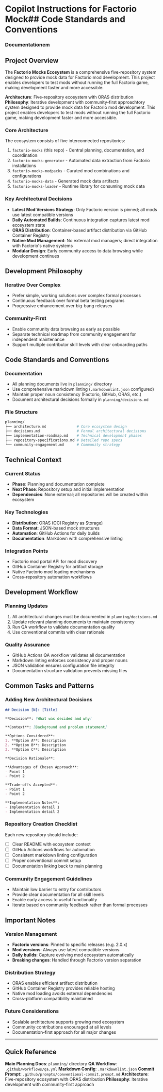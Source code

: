 # Copilot Instructions for Factorio Mock## Code Standards and Conventions

### Documentationem

## Project Overview

The **Factorio Mocks Ecosystem** is a comprehensive five-repository system designed to provide mock data for Factorio mod development. This project enables developers to test mods without running the full Factorio game, making development faster and more accessible.

**Architecture**: Five-repository ecosystem with ORAS distribution
**Philosophy**: Iterative development with community-first approachtory system designed to provide mock data for Factorio mod
development. This project enables developers to test mods without running the full Factorio game, making development faster
and more accessible.

### Core Architecture

The ecosystem consists of five interconnected repositories:

1. `factorio-mocks` (this repo) - Central planning, documentation, and coordination
2. `factorio-mocks-generator` - Automated data extraction from Factorio installations
3. `factorio-mocks-modpacks` - Curated mod combinations and configurations
4. `factorio-mocks-data` - Generated mock data artifacts
5. `factorio-mocks-loader` - Runtime library for consuming mock data

### Key Architectural Decisions

- **Latest Mod Versions Strategy**: Only Factorio version is pinned; all mods use latest compatible versions
- **Daily Automated Builds**: Continuous integration captures latest mod ecosystem state
- **ORAS Distribution**: Container-based artifact distribution via GitHub Container Registry
- **Native Mod Management**: No external mod managers; direct integration with Factorio's native systems
- **Modular Design**: Early community access to data browsing while development continues

## Development Philosophy

### Iterative Over Complex

- Prefer simple, working solutions over complex formal processes
- Continuous feedback over formal beta testing programs
- Progressive enhancement over big-bang releases

### Community-First

- Enable community data browsing as early as possible
- Separate technical roadmap from community engagement for independent maintenance
- Support multiple contributor skill levels with clear onboarding paths

## Code Standards and Conventions

### Documentation

- All planning documents live in `planning/` directory
- Use comprehensive markdown linting (`.markdownlint.json` configured)
- Maintain proper noun consistency (Factorio, GitHub, ORAS, etc.)
- Document architectural decisions formally in `planning/decisions.md`

### File Structure

```bash
planning/
├── architecture.md              # Core ecosystem design
├── decisions.md                 # Formal architectural decisions
├── implementation-roadmap.md    # Technical development phases
├── repository-specifications.md # Detailed repo specs
└── community-engagement.md      # Community strategy
```

## Technical Context

### Current Status

- **Phase**: Planning and documentation complete
- **Next Phase**: Repository setup and initial implementation
- **Dependencies**: None external; all repositories will be created within ecosystem

### Key Technologies

- **Distribution**: ORAS (OCI Registry as Storage)
- **Data Format**: JSON-based mock structures
- **Automation**: GitHub Actions for daily builds
- **Documentation**: Markdown with comprehensive linting

### Integration Points

- Factorio mod portal API for mod discovery
- GitHub Container Registry for artifact storage
- Native Factorio mod loading mechanisms
- Cross-repository automation workflows

## Development Workflow

### Planning Updates

1. All architectural changes must be documented in `planning/decisions.md`
2. Update relevant planning documents to maintain consistency
3. Run QA workflow to validate documentation quality
4. Use conventional commits with clear rationale

### Quality Assurance

- GitHub Actions QA workflow validates all documentation
- Markdown linting enforces consistency and proper nouns
- JSON validation ensures configuration file integrity
- Documentation structure validation prevents missing files

## Common Tasks and Patterns

### Adding New Architectural Decisions

```markdown
## Decision [N]: [Title]

**Decision**: [What was decided and why]

**Context**: [Background and problem statement]

**Options Considered**:
1. **Option A**: Description
2. **Option B**: Description
3. **Option C**: Description

**Decision Rationale**:

**Advantages of Chosen Approach**:
- Point 1
- Point 2

**Trade-offs Accepted**:
- Point 1
- Point 2

**Implementation Notes**:
- Implementation detail 1
- Implementation detail 2
```

### Repository Creation Checklist

Each new repository should include:

- [ ] Clear README with ecosystem context
- [ ] GitHub Actions workflows for automation
- [ ] Consistent markdown linting configuration
- [ ] Proper conventional commit setup
- [ ] Documentation linking back to main planning

### Community Engagement Guidelines

- Maintain low barrier to entry for contributors
- Provide clear documentation for all skill levels
- Enable early access to useful functionality
- Iterate based on community feedback rather than formal processes

## Important Notes

### Version Management

- **Factorio versions**: Pinned to specific releases (e.g. 2.0.x)
- **Mod versions**: Always use latest compatible versions
- **Daily builds**: Capture evolving mod ecosystem automatically
- **Breaking changes**: Handled through Factorio version separation

### Distribution Strategy

- ORAS enables efficient artifact distribution
- GitHub Container Registry provides reliable hosting
- Native mod loading avoids external dependencies
- Cross-platform compatibility maintained

### Future Considerations

- Scalable architecture supports growing mod ecosystem
- Community contributions encouraged at all levels
- Documentation-first approach for all major changes

---

## Quick Reference

**Main Planning Docs**: `planning/` directory
**QA Workflow**: `.github/workflows/qa.yml`
**Markdown Config**: `.markdownlint.json`
**Commit Prompt**: `.github/prompts/conventional-commit.prompt.md`
**Architecture**: Five-repository ecosystem with ORAS distribution
**Philosophy**: Iterative development with community-first approach
